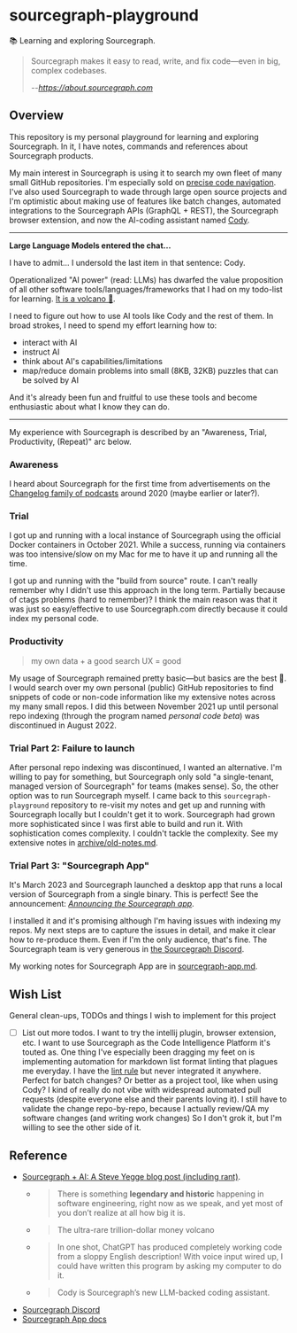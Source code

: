 # sourcegraph-playground

📚 Learning and exploring Sourcegraph.

> Sourcegraph makes it easy to read, write, and fix code—even in big, complex codebases.
>
> --<cite>https://about.sourcegraph.com</cite>


## Overview

This repository is my personal playground for learning and exploring Sourcegraph. In it, I have notes, commands and
references about Sourcegraph products.

My main interest in Sourcegraph is using it to search my own fleet of many small GitHub repositories. I'm especially sold
on [precise code navigation](https://docs.sourcegraph.com/code_navigation/explanations/precise_code_navigation). I've
also used Sourcegraph to wade through large open source projects and I'm optimistic about making use of features like
batch changes, automated integrations to the Sourcegraph APIs (GraphQL + REST), the Sourcegraph browser extension, and
now the AI-coding assistant named [Cody](https://about.sourcegraph.com/cody).

---
**Large Language Models entered the chat...**

I have to admit... I undersold the last item in that sentence: Cody.

Operationalized "AI power" (read: LLMs) has dwarfed the value proposition of all other software tools/languages/frameworks
that I had on my todo-list for learning. [It is a volcano 🌋](https://about.sourcegraph.com/blog/cheating-is-all-you-need).

I need to figure out how to use AI tools like Cody and the rest of them. In broad
strokes, I need to spend my effort learning how to:

* interact with AI
* instruct AI
* think about AI's capabilities/limitations
* map/reduce domain problems into small (8KB, 32KB) puzzles that can be solved by AI

And it's already been fun and fruitful to use these tools and become enthusiastic about what I know they can do.

---

My experience with Sourcegraph is described by an "Awareness, Trial, Productivity, (Repeat)" arc below.


### Awareness

I heard about Sourcegraph for the first time from advertisements on the [Changelog family of podcasts](https://changelog.com/podcast)
around 2020 (maybe earlier or later?).


### Trial

I got up and running with a local instance of Sourcegraph using the official Docker containers in October 2021. While a
success, running via containers was too intensive/slow on my Mac for me to have it up and running all the time. 

I got up and running with the "build from source" route. I can't really remember why I didn't use this approach in the
long term. Partially because of ctags problems (hard to remember)? I think the main reason was that it was just
so easy/effective to use Sourcegraph.com directly because it could index my personal code.


### Productivity

> my own data + a good search UX = good

My usage of Sourcegraph remained pretty basic—but basics are the best 👑. I would search over my own personal (public)
GitHub repositories to find snippets of code or non-code information like my extensive notes across my many small repos.
I did this between November 2021 up until personal repo indexing (through the program named *personal code beta*) was
discontinued in August 2022.


### Trial Part 2: Failure to launch

After personal repo indexing was discontinued, I wanted an alternative. I'm willing to pay for something, but
Sourcegraph only sold "a single-tenant, managed version of Sourcegraph" for teams (makes sense). So, the other
option was to run Sourcegraph myself. I came back to this `sourcegraph-playground` repository to re-visit my notes
and get up and running with Sourcegraph locally but I couldn't get it to work. Sourcegraph had grown more sophisticated
since I was first able to build and run it. With sophistication comes complexity. I couldn't tackle the complexity. See 
my extensive notes in [archive/old-notes.md](archive/old-notes.md).


### Trial Part 3: "Sourcegraph App"

It's March 2023 and Sourcegraph launched a desktop app that runs a local version of Sourcegraph from a single binary.
This is perfect! See the announcement: [*Announcing the Sourcegraph app*](https://about.sourcegraph.com/blog/announcing-sourcegraph-app).

I installed it and it's promising although I'm having issues with indexing my repos. My next steps are to capture the
issues in detail, and make it clear how to re-produce them. Even if I'm the only audience, that's fine. The Sourcegraph
team is very generous in [the Sourcegraph Discord](https://discord.com/invite/DZtdAxTfrM).

My working notes for Sourcegraph App are in [sourcegraph-app.md](sourcegraph-app.md).


## Wish List

General clean-ups, TODOs and things I wish to implement for this project

* [ ] List out more todos. I want to try the intellij plugin, browser extension, etc. I want to use Sourcegraph as the
  Code Intelligence Platform it's touted as. One thing I've especially been dragging my feet on is implementing automation
  for markdown list format linting that plagues me everyday. I have the [lint rule](https://github.com/dgroomes/markdownlint-playground/blob/main/lint-rules/README.md#lint-rules-1)
  but never integrated it anywhere. Perfect for batch changes? Or better as a project tool, like when using Cody? I kind
  of really do not vibe with widespread automated pull requests (despite everyone else and their parents loving it). I
  still have to validate the change repo-by-repo, because I actually review/QA my software changes (and writing work changes)
  So I don't grok it, but I'm willing to see the other side of it.   


## Reference

* [Sourcegraph + AI: A Steve Yegge blog post (including rant)](https://about.sourcegraph.com/blog/cheating-is-all-you-need).
  * > There is something **legendary and historic** happening in software engineering, right now as we speak, and yet most
      of you don’t realize at all how big it is.
  * > The ultra-rare trillion-dollar money volcano
  * > In one shot, ChatGPT has produced completely working code from a sloppy English description! With voice input wired
      up, I could have written this program by asking my computer to do it.
  * > Cody is Sourcegraph’s new LLM-backed coding assistant.
* [Sourcegraph Discord](https://discord.com/invite/DZtdAxTfrM)
* [Sourcegraph App docs](https://docs.sourcegraph.com/app)
